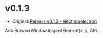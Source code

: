 # v0.1.3

* Original: [Release v0.1.3 - electron/electron](https://github.com/electron/electron/releases/tag/v0.1.3)

Add BrowserWindow.inspectElement(x, y) API.
